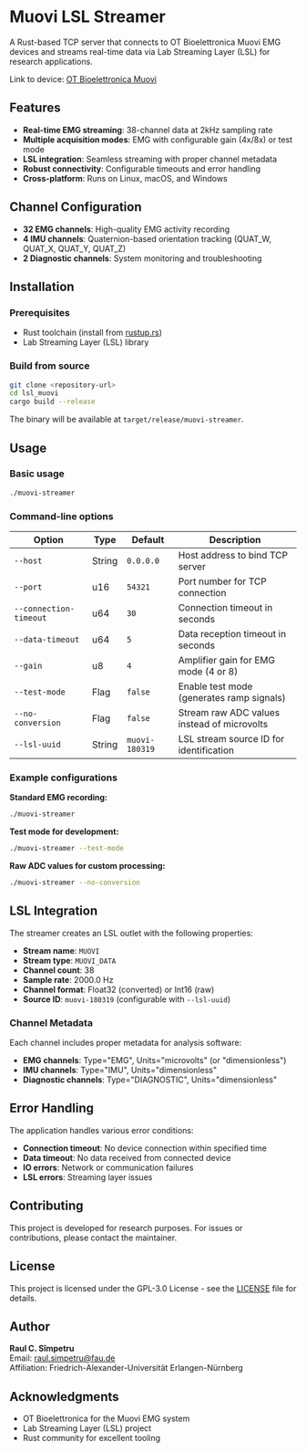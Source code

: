 # Muovi LSL Streamer

A Rust-based TCP server that connects to OT Bioelettronica Muovi EMG devices and streams real-time data via Lab Streaming Layer (LSL) for research applications.

Link to device: [OT Bioelettronica Muovi](https://otbioelettronica.it/en/muovi/)

## Features

- **Real-time EMG streaming**: 38-channel data at 2kHz sampling rate
- **Multiple acquisition modes**: EMG with configurable gain (4x/8x) or test mode
- **LSL integration**: Seamless streaming with proper channel metadata
- **Robust connectivity**: Configurable timeouts and error handling
- **Cross-platform**: Runs on Linux, macOS, and Windows

## Channel Configuration

- **32 EMG channels**: High-quality EMG activity recording
- **4 IMU channels**: Quaternion-based orientation tracking (QUAT_W, QUAT_X, QUAT_Y, QUAT_Z)
- **2 Diagnostic channels**: System monitoring and troubleshooting

## Installation

### Prerequisites

- Rust toolchain (install from [rustup.rs](https://rustup.rs/))
- Lab Streaming Layer (LSL) library

### Build from source

```bash
git clone <repository-url>
cd lsl_muovi
cargo build --release
```

The binary will be available at `target/release/muovi-streamer`.

## Usage

### Basic usage

```bash
./muovi-streamer
```

### Command-line options

| Option | Type | Default | Description |
|--------|------|---------|-------------|
| `--host` | String | `0.0.0.0` | Host address to bind TCP server |
| `--port` | u16 | `54321` | Port number for TCP connection |
| `--connection-timeout` | u64 | `30` | Connection timeout in seconds |
| `--data-timeout` | u64 | `5` | Data reception timeout in seconds |
| `--gain` | u8 | `4` | Amplifier gain for EMG mode (4 or 8) |
| `--test-mode` | Flag | `false` | Enable test mode (generates ramp signals) |
| `--no-conversion` | Flag | `false` | Stream raw ADC values instead of microvolts |
| `--lsl-uuid` | String | `muovi-180319` | LSL stream source ID for identification |

### Example configurations

**Standard EMG recording:**

```bash
./muovi-streamer
```

**Test mode for development:**

```bash
./muovi-streamer --test-mode
```

**Raw ADC values for custom processing:**

```bash
./muovi-streamer --no-conversion
```

## LSL Integration

The streamer creates an LSL outlet with the following properties:

- **Stream name**: `MUOVI`
- **Stream type**: `MUOVI_DATA`
- **Channel count**: 38
- **Sample rate**: 2000.0 Hz
- **Channel format**: Float32 (converted) or Int16 (raw)
- **Source ID**: `muovi-180319` (configurable with `--lsl-uuid`)

### Channel Metadata

Each channel includes proper metadata for analysis software:

- **EMG channels**: Type="EMG", Units="microvolts" (or "dimensionless")
- **IMU channels**: Type="IMU", Units="dimensionless"
- **Diagnostic channels**: Type="DIAGNOSTIC", Units="dimensionless"

## Error Handling

The application handles various error conditions:

- **Connection timeout**: No device connection within specified time
- **Data timeout**: No data received from connected device
- **IO errors**: Network or communication failures
- **LSL errors**: Streaming layer issues

## Contributing

This project is developed for research purposes. For issues or contributions, please contact the maintainer.

## License

This project is licensed under the GPL-3.0 License - see the [LICENSE](LICENSE) file for details.

## Author

**Raul C. Sîmpetru**  
Email: <raul.simpetru@fau.de>  
Affiliation: Friedrich-Alexander-Universität Erlangen-Nürnberg

## Acknowledgments

- OT Bioelettronica for the Muovi EMG system
- Lab Streaming Layer (LSL) project
- Rust community for excellent tooling
